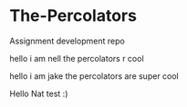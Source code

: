 # The-Percolators
Assignment development repo

hello i am nell the percolators r cool

hello i am jake the percolators are super cool

Hello Nat test :)
